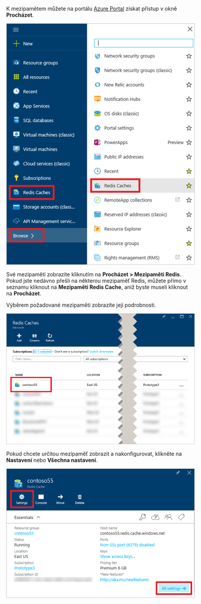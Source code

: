 K mezipamětem můžete na portálu [Azure Portal](https://portal.azure.com) získat přístup v okně **Procházet**.

![Okno Procházet mezipaměti Azure Redis](media/redis-cache-browse/redis-cache-browse.png)

Své mezipaměti zobrazíte kliknutím na **Procházet > Mezipaměti Redis**. Pokud jste nedávno přešli na některou mezipaměť Redis, můžete přímo v seznamu kliknout na **Mezipaměti Redis Cache**, aniž byste museli kliknout na **Procházet**.

Výběrem požadované mezipaměti zobrazíte její podrobnosti.

![Seznam mezipamětí Azure Redis v okně Procházet](media/redis-cache-browse/redis-caches.png)

Pokud chcete určitou mezipaměť zobrazit a nakonfigurovat, klikněte na **Nastavení** nebo **Všechna nastavení**.

![Všechna nastavení mezipaměti Redis](media/redis-cache-browse/redis-cache-blade.png)


<!---HONumber=Aug16_HO4-->


